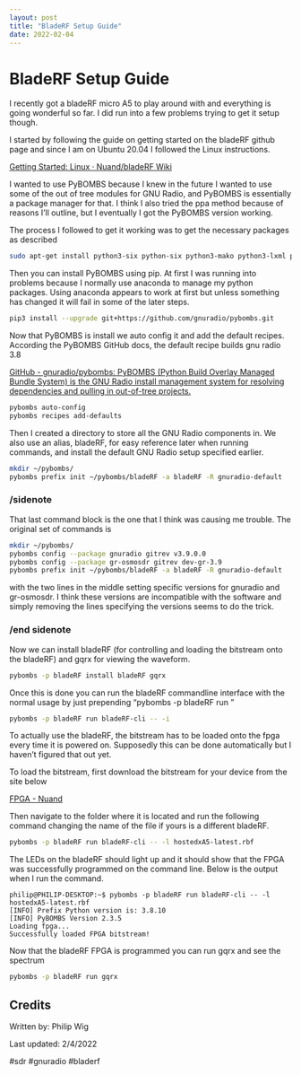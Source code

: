 ```yaml
---
layout: post
title: "BladeRF Setup Guide"
date: 2022-02-04
---
```


# BladeRF Setup Guide

I recently got a bladeRF micro A5 to play around with and everything is going wonderful so far. I did run into a few problems trying to get it setup though.

I started by following the guide on getting started on the bladeRF github page and since I am on Ubuntu 20.04 I followed the Linux instructions.

[Getting Started: Linux · Nuand/bladeRF Wiki](https://github.com/Nuand/bladeRF/wiki/Getting-Started%3A-Linux)

I wanted to use PyBOMBS because I knew in the future I wanted to use some of the out of tree modules for GNU Radio, and PyBOMBS is essentially a package manager for that. I think I also tried the ppa method because of reasons I’ll outline, but I eventually I got the PyBOMBS version working. 

The process I followed to get it working was to get the necessary packages as described

```bash
sudo apt-get install python3-six python-six python3-mako python3-lxml python3-lxml python3-numpy python3-numpy python3-pip git python3-pybind11 libsndfile1-dev
```

Then you can install PyBOMBS using pip. At first I was running into problems because I normally use anaconda to manage my python packages. Using anaconda appears to work at first but unless something has changed it will fail in some of the later steps.

```bash
pip3 install --upgrade git+https://github.com/gnuradio/pybombs.git
```

Now that PyBOMBS is install we auto config it and add the default recipes. According the PyBOMBS GitHub docs, the default recipe builds gnu radio 3.8

[GitHub - gnuradio/pybombs: PyBOMBS (Python Build Overlay Managed Bundle System) is the GNU Radio install management system for resolving dependencies and pulling in out-of-tree projects.](https://github.com/gnuradio/pybombs#recipes)

```bash
pybombs auto-config
pybombs recipes add-defaults
```

Then I created a directory to store all the GNU Radio components in. We also use an alias, bladeRF, for easy reference later when running commands, and install the default GNU Radio setup specified earlier.

```bash
mkdir ~/pybombs/
pybombs prefix init ~/pybombs/bladeRF -a bladeRF -R gnuradio-default
```

### /sidenote

That last command block is the one that I think was causing me trouble. The original set of commands is

```bash
mkdir ~/pybombs/
pybombs config --package gnuradio gitrev v3.9.0.0
pybombs config --package gr-osmosdr gitrev dev-gr-3.9
pybombs prefix init ~/pybombs/bladeRF -a bladeRF -R gnuradio-default
```

with the two lines in the middle setting specific versions for gnuradio and gr-osmosdr. I think these versions are incompatible with the software and simply removing the lines specifying the versions seems to do the trick.

### /end sidenote

Now we can install bladeRF (for controlling and loading the bitstream onto the bladeRF) and gqrx for viewing the waveform.

```bash
pybombs -p bladeRF install bladeRF gqrx
```

Once this is done you can run the bladeRF commandline interface with the normal usage by just prepending “pybombs -p bladeRF run <command>”

```bash
pybombs -p bladeRF run bladeRF-cli -- -i
```

To actually use the bladeRF, the bitstream has to be loaded onto the fpga every time it is powered on. Supposedly this can be done automatically but I haven’t figured that out yet.

To load the bitstream, first download the bitstream for your device from the site below

[FPGA - Nuand](https://www.nuand.com/fpga_images/)

Then navigate to the folder where it is located and run the following command changing the name of the file if yours is a different bladeRF.

```bash
pybombs -p bladeRF run bladeRF-cli -- -l hostedxA5-latest.rbf
```

The LEDs on the bladeRF should light up and it should show that the FPGA was successfully programmed on the command line. Below is the output when I run the command.

```shell
philip@PHILIP-DESKTOP:~$ pybombs -p bladeRF run bladeRF-cli -- -l hostedxA5-latest.rbf
[INFO] Prefix Python version is: 3.8.10
[INFO] PyBOMBS Version 2.3.5
Loading fpga...
Successfully loaded FPGA bitstream!
```

Now that the bladeRF FPGA is programmed you can run gqrx and see the spectrum

```bash
pybombs -p bladeRF run gqrx
```

## Credits
Written by: Philip Wig

Last updated: 2/4/2022

#sdr #gnuradio #bladerf